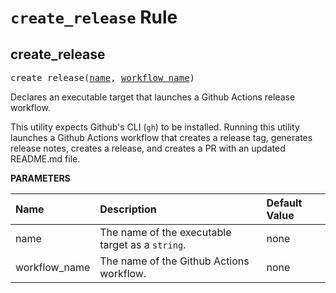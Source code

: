 <!-- Generated with Stardoc, Do Not Edit! -->
# `create_release` Rule


<a id="create_release"></a>

## create_release

<pre>
create_release(<a href="#create_release-name">name</a>, <a href="#create_release-workflow_name">workflow_name</a>)
</pre>

Declares an executable target that launches a Github Actions release workflow.

This utility expects Github's CLI (`gh`) to be installed. Running this     utility launches a Github Actions workflow that creates a release tag,     generates release notes, creates a release, and creates a PR with an     updated README.md file.


**PARAMETERS**


| Name  | Description | Default Value |
| :------------- | :------------- | :------------- |
| <a id="create_release-name"></a>name |  The name of the executable target as a <code>string</code>.   |  none |
| <a id="create_release-workflow_name"></a>workflow_name |  The name of the Github Actions workflow.   |  none |


